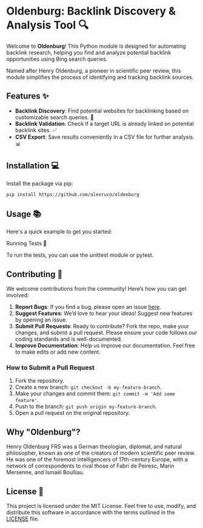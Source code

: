 # Oldenburg: Backlink Discovery & Analysis Tool 🔍

Welcome to **Oldenburg**! This Python module is designed for automating backlink research, helping you find and analyze potential backlink opportunities using Bing search queries.

Named after Henry Oldenburg, a pioneer in scientific peer review, this module simplifies the process of identifying and tracking backlink sources.

## Features ✨

- **Backlink Discovery**: Find potential websites for backlinking based on customizable search queries. 🔗
- **Backlink Validation**: Check if a target URL is already linked on potential backlink sites. ✅
- **CSV Export**: Save results conveniently in a CSV file for further analysis. 📊

## Installation 💻

Install the package via pip:

```bash
pip install https://github.com/alexruco/oldenburg
```

## Usage 📚

Here's a quick example to get you started:
<!--
```python
from oldenburg import run_backlink_checker

# Define your parameters
domain = "suittest.com"
search_query = "no-code testing tools site:.es"
backlink_query = "your backlink query"

# Run the backlink checker
run_backlink_checker(domain=domain, query=search_query, backlink_query=backlink_query)
```
-->

Running Tests 🧪

To run the tests, you can use the unittest module or pytest.


<!--
```bash
python -m unittest discover tests
# or
pytest
```
-->

## Contributing 🤝

We welcome contributions from the community! Here’s how you can get involved:

1. **Report Bugs**: If you find a bug, please open an issue [here](https://github.com/alexruco/oldenburg/issues).
2. **Suggest Features**: We’d love to hear your ideas! Suggest new features by opening an issue.
3. **Submit Pull Requests**: Ready to contribute? Fork the repo, make your changes, and submit a pull request. Please ensure your code follows our coding standards and is well-documented.
4. **Improve Documentation**: Help us improve our documentation. Feel free to make edits or add new content.

### How to Submit a Pull Request

1. Fork the repository.
2. Create a new branch: `git checkout -b my-feature-branch`.
3. Make your changes and commit them: `git commit -m 'Add some feature'`.
4. Push to the branch: `git push origin my-feature-branch`.
5. Open a pull request on the original repository.

## Why "Oldenburg"?

Henry Oldenburg FRS was a German theologian, diplomat, and natural philosopher, known as one of the creators of modern scientific peer review. He was one of the foremost intelligencers of 17th-century Europe, with a network of correspondents to rival those of Fabri de Peiresc, Marin Mersenne, and Ismaël Boulliau. 

## License 📄

This project is licensed under the MIT License. Feel free to use, modify, and distribute this software in accordance with the terms outlined in the [LICENSE](LICENSE) file.

